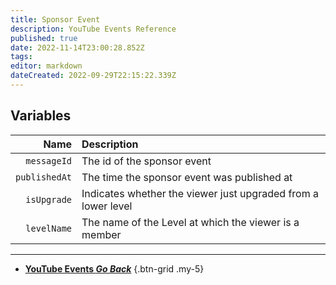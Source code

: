 ```yaml
---
title: Sponsor Event
description: YouTube Events Reference
published: true
date: 2022-11-14T23:00:28.852Z
tags: 
editor: markdown
dateCreated: 2022-09-29T22:15:22.339Z
---
```


## Variables
Name | Description
----:|:------------
`messageId` | The id of the sponsor event
`publishedAt` | The time the sponsor event was published at
`isUpgrade` | Indicates whether the viewer just upgraded from a lower level
`levelName` | The name of the Level at which the viewer is a member

---

- [<i class="mdi mdi-chevron-left"></i>**YouTube Events *Go Back***](/en/Platforms/YouTube/Events)
{.btn-grid .my-5}